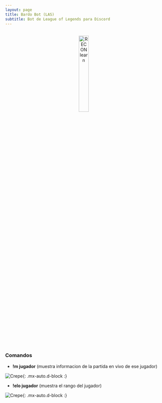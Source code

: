 ```yaml
---
layout: page
title: Bardo Bot (LAS)
subtitle: Bot de League of Legends para Discord
---
```

 
 

<br/>

<div style="width:100%;text-align:center;">
<a href="https://discord.com/oauth2/authorize?client_id=692202081150304328&permissions=8&scope=bot" target="_blank" ><img src="https://iili.io/dMbshF.png" alt="RECON learn" width="25%"></a>
<br/>
</div>

<br/>


### Comandos

- **!m jugador** (muestra informacion de la partida en vivo de ese jugador)

![Crepe](https://iili.io/dMmREb.png){: .mx-auto.d-block :}

- **!elo jugador** (muestra el rango del jugador)

![Crepe](https://iili.io/dMmACu.png){: .mx-auto.d-block :}



